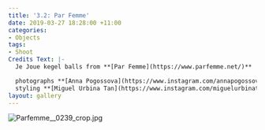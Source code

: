 ```yaml
---
title: '3.2: Par Femme'
date: 2019-03-27 18:28:00 +11:00
categories:
- Objects
tags:
- Shoot
Credits Text: |-
  Je Joue kegel balls from **[Par Femme](https://www.parfemme.net/)**

  photographs **[Anna Pogossova](https://www.instagram.com/annapogossova/)** at **[B&A](https://www.instagram.com/barepsau/)**
  styling **[Miguel Urbina Tan](https://www.instagram.com/miguelurbinatan/)**
layout: gallery
---
```


![Parfemme__0239_crop.jpg](/uploads/Parfemme__0239_crop.jpg)